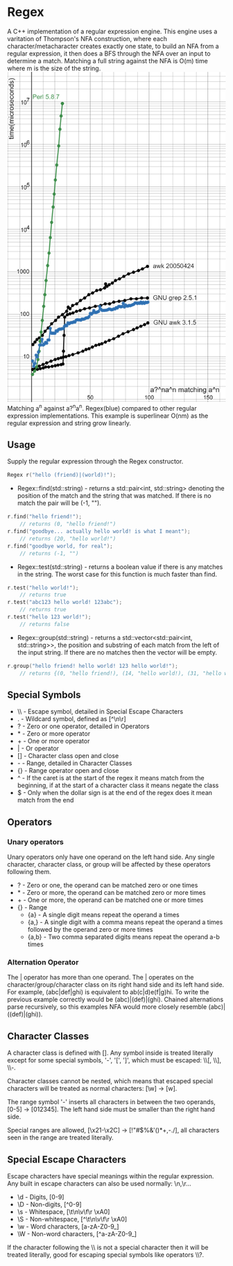 # Regex

A C++ implementation of a regular expression engine. This engine uses a varitation of Thompson's NFA construction, where each character/metacharacter creates exactly one state, to build an NFA from a regular expression, it then does a BFS through the NFA over an input to determine a match. Matching a full string against the NFA is O(m) time where m is the size of the string.
![RegexFind](RegexFind.png)
Matching a<sup>n</sup> against a?<sup>n</sup>a<sup>n</sup>. Regex(blue) compared to other regular expression implementations. This example is superlinear O(nm) as the regular expression and string grow linearly.

## Usage
Supply the regular expression through the Regex constructor.

```c++
Regex r("hello (friend)|(world)!");
```

- Regex::find(std::string) - returns a std::pair<int, std::string> denoting the position of the match and the string that was matched. If there is no match the pair will be (-1, "").

```c++
r.find("hello friend!");
    // returns (0, "hello friend!")
r.find("goodbye... actually hello world! is what I meant");
    // returns (20, "hello world!")
r.find("goodbye world, for real");
    // returns (-1, "")
```

- Regex::test(std::string) - returns a boolean value if there is any matches in the string. The worst case for this function is much faster than find.

```c++
r.test("hello world!");
    // returns true
r.test("abc123 hello world! 123abc");
    // returns true
r.test("hello 123 world!");
    // returns false
```

- Regex::group(std::string) - returns a std::vector<std::pair<int, std::string>>, the position and substring of each match from the left of the input string. If there are no matches then the vector will be empty.

```c++
r.group("hello friend! hello world! 123 hello world!");
    // returns {(0, "hello friend!), (14, "hello world!), (31, "hello world!")}
```

## Special Symbols

- \\\\ - Escape symbol, detailed in Special Escape Characters
- . - Wildcard symbol, defined as [^\n\r]
- ? - Zero or one operator, detailed in Operators
- \* - Zero or more operator
- \+ - One or more operator
- | - Or operator
- [] - Character class open and close
- \- - Range, detailed in Character Classes
- {} - Range operator open and close
- ^ - If the caret is at the start of the regex it means match from the beginning, if at the start of a character class it means negate the class
- $ - Only when the dollar sign is at the end of the regex does it mean match from the end

## Operators

### Unary operators
Unary operators only have one operand on the left hand side. Any single character, character class, or group will be affected by these operators following them.

- ? - Zero or one, the operand can be matched zero or one times
- \* - Zero or more, the operand can be matched zero or more times
- \+ - One or more, the operand can be matched one or more times
- {} - Range
	+ {a} - A single digit means repeat the operand a times
	+ {a,} - A single digit with a comma means repeat the operand a times followed by the operand zero or more times
	+ {a,b} - Two comma separated digits means repeat the operand a-b times

### Alternation Operator
The | operator has more than one operand. The | operates on the character/group/character class on its right hand side and its left hand side. For example, (abc|def|ghi) is equivalent to ab(c|d)e(f|g)hi. To write the previous example correctly would be (abc)|(def)|(ghi). Chained alternations parse recursively, so this examples NFA would more closely resemble (abc)|((def)|(ghi)). 

## Character Classes
A character class is defined with []. Any symbol inside is treated literally except for some special symbols, '-', '[', ']', which must be escaped: \\\\[, \\\\], \\\\-.

Character classes cannot be nested, which means that escaped special characters will be treated as normal characters: [\\w] -> [w].

The range symbol '-' inserts all characters in between the two operands, [0-5] -> [012345]. The left hand side must be smaller than the right hand side.

Special ranges are allowed, [\x21-\x2C] -> [!"#$%&'()\*+,-./], all characters seen in the range are treated literally.

## Special Escape Characters
Escape characters have special meanings within the regular expression. Any built in escape characters can also be used normally: \n,\r...

- \\d - Digits, [0-9]
- \\D - Non-digits, [^0-9]
- \\s - Whitespace, [\t\n\v\f\r \xA0]
- \\S - Non-whitespace, [^\t\n\v\f\r \xA0]
- \\w - Word characters, [a-zA-Z0-9_]
- \\W - Non-word characters, [^a-zA-Z0-9_]

If the character following the \\\\ is not a special character then it will be treated literally, good for escaping special symbols like operators \\\\?.
